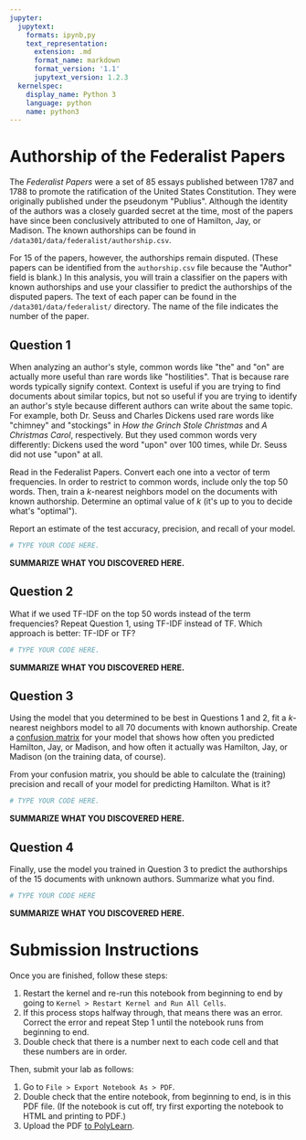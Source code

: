 ```yaml
---
jupyter:
  jupytext:
    formats: ipynb,py
    text_representation:
      extension: .md
      format_name: markdown
      format_version: '1.1'
      jupytext_version: 1.2.3
  kernelspec:
    display_name: Python 3
    language: python
    name: python3
---
```


# Authorship of the Federalist Papers

The _Federalist Papers_ were a set of 85 essays published between 1787 and 1788 to promote the ratification of the United States Constitution. They were originally published under the pseudonym "Publius". Although the identity of the authors was a closely guarded secret at the time, most of the papers have since been conclusively attributed to one of Hamilton, Jay, or Madison. The known authorships can be found in `/data301/data/federalist/authorship.csv`.

For 15 of the papers, however, the authorships remain disputed. (These papers can be identified from the `authorship.csv` file because the "Author" field is blank.) In this analysis, you will train a classifier on the papers with known authorships and use your classifier to predict the authorships of the disputed papers. The text of each paper can be found in the `/data301/data/federalist/` directory. The name of the file indicates the number of the paper.


## Question 1

When analyzing an author's style, common words like "the" and "on" are actually more useful than rare words like "hostilities". That is because rare words typically signify context. Context is useful if you are trying to find documents about similar topics, but not so useful if you are trying to identify an author's style because different authors can write about the same topic. For example, both Dr. Seuss and Charles Dickens used rare words like "chimney" and "stockings" in _How the Grinch Stole Christmas_ and _A Christmas Carol_, respectively. But they used common words very differently: Dickens used the word "upon" over 100 times, while Dr. Seuss did not use "upon" at all.

Read in the Federalist Papers. Convert each one into a vector of term frequencies. In order to restrict to common words, include only the top 50 words. Then, train a $k$-nearest neighbors model on the documents with known authorship. Determine an optimal value of $k$ (it's up to you to decide what's "optimal"). 

Report an estimate of the test accuracy, precision, and recall of your model.

```python
# TYPE YOUR CODE HERE.
```

**SUMMARIZE WHAT YOU DISCOVERED HERE.**


## Question 2

What if we used TF-IDF on the top 50 words instead of the term frequencies? Repeat Question 1, using TF-IDF instead of TF. Which approach is better: TF-IDF or TF?

```python
# TYPE YOUR CODE HERE.
```

**SUMMARIZE WHAT YOU DISCOVERED HERE.**


## Question 3

Using the model that you determined to be best in Questions 1 and 2, fit a $k$-nearest neighbors model to all 70 documents with known authorship. Create a [confusion matrix](https://en.wikipedia.org/wiki/Confusion_matrix) for your model that shows how often you predicted Hamilton, Jay, or Madison, and how often it actually was Hamilton, Jay, or Madison (on the training data, of course). 

From your confusion matrix, you should be able to calculate the (training) precision and recall of your model for predicting Hamilton. What is it?

```python
# TYPE YOUR CODE HERE.
```

**SUMMARIZE WHAT YOU DISCOVERED HERE.**


## Question 4

Finally, use the model you trained in Question 3 to predict the authorships of the 15 documents with unknown authors. Summarize what you find.

```python
# TYPE YOUR CODE HERE
```

**SUMMARIZE WHAT YOU DISCOVERED HERE.**


# Submission Instructions

Once you are finished, follow these steps:

1. Restart the kernel and re-run this notebook from beginning to end by going to `Kernel > Restart Kernel and Run All Cells`.
2. If this process stops halfway through, that means there was an error. Correct the error and repeat Step 1 until the notebook runs from beginning to end.
3. Double check that there is a number next to each code cell and that these numbers are in order.

Then, submit your lab as follows:

1. Go to `File > Export Notebook As > PDF`.
2. Double check that the entire notebook, from beginning to end, is in this PDF file. (If the notebook is cut off, try first exporting the notebook to HTML and printing to PDF.)
3. Upload the PDF [to PolyLearn](https://polylearn.calpoly.edu/AY_2018-2019/mod/assign/view.php?id=336786).
